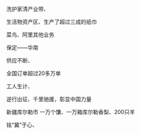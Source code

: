 洗护家清产业带、

生活物资产区、生产了超过三成的纸巾

菜鸟、阿里其他业务

保定——华南

供应不断、

全国订单超过20多万单

工人生计、



逆行出征、千里驰援，彰显中国力量

新疆库尔勒市 一万个馕、一万箱库尔勒香梨、200只羊

铭“冀”于心、





